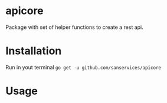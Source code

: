 # apicore

Package with set of helper functions to create a rest api.

# Installation

Run in yout terminal `go get -u github.com/sanservices/apicore`

# Usage